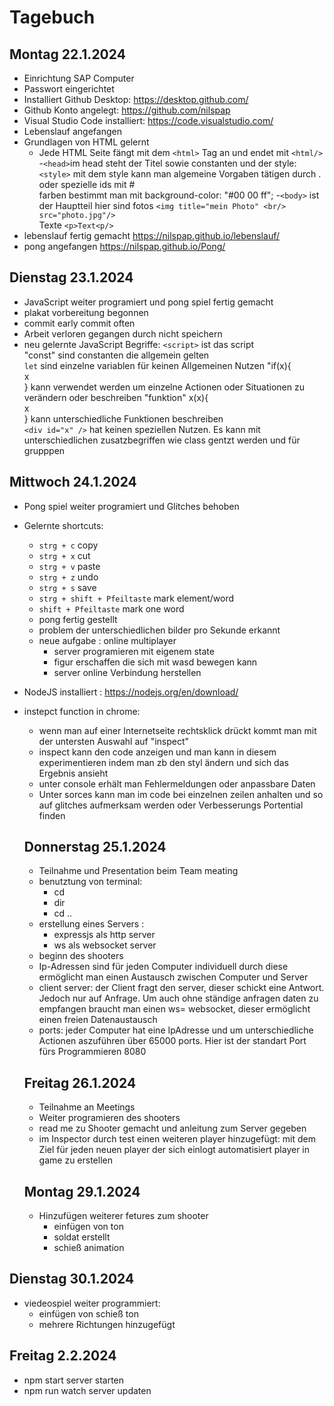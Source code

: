 # Tagebuch

## Montag 22.1.2024

- Einrichtung SAP Computer
- Passwort eingerichtet
- Installiert Github Desktop:
https://desktop.github.com/
- Github Konto angelegt: https://github.com/nilspap
- Visual Studio Code installiert: https://code.visualstudio.com/
- Lebenslauf angefangen
- Grundlagen von HTML gelernt
  - Jede HTML Seite fängt mit dem `<html>` Tag an und endet mit `<html/>`
  -`<head>`im head steht der Titel sowie constanten und der style:`<style>`
  mit dem style kann man algemeine Vorgaben tätigen durch . oder spezielle ids mit # <br />
  farben bestimmt man mit background-color: "#00 00 ff";
  -`<body>` ist der Hauptteil hier sind fotos `<img title="mein Photo" <br/>
  src="photo.jpg"/>`<br/>
  Texte `<p>Text<p/>`
- lebenslauf fertig gemacht https://nilspap.github.io/lebenslauf/
- pong angefangen https://nilspap.github.io/Pong/

## Dienstag 23.1.2024

- JavaScript weiter programiert und pong spiel fertig gemacht 
- plakat vorbereitung begonnen
- commit early commit often 
- Arbeit verloren gegangen durch   nicht speichern 
- neu gelernte JavaScript Begriffe: `<script>` ist das script <br />
"const" sind constanten die allgemein gelten<br />
`let` sind einzelne variablen für keinen Allgemeinen Nutzen 
"if(x){<br />
x<br />}
kann verwendet werden um einzelne Actionen oder Situationen zu verändern oder beschreiben 
"funktion" x(x){<br/>
x<br />} kann unterschiedliche Funktionen beschreiben <br/>
`<div id="x" />` hat keinen speziellen Nutzen. Es kann mit unterschiedlichen zusatzbegriffen wie class gentzt werden und für grupppen 

## Mittwoch 24.1.2024

- Pong spiel weiter programiert und Glitches behoben 
- Gelernte shortcuts:
  - `strg + c` copy
  - `strg + x` cut 
  - `strg + v` paste
  - `strg + z` undo
  - `strg + s` save
  - `strg + shift + Pfeiltaste` mark element/word 
  - `shift + Pfeiltaste` mark one word 
  - pong fertig gestellt 
  - problem der unterschiedlichen bilder pro Sekunde erkannt 
  - neue aufgabe : online multiplayer 
    - server programieren mit eigenem state 
    - figur erschaffen die sich mit wasd bewegen kann 
    - server online Verbindung herstellen 

- NodeJS installiert :
https://nodejs.org/en/download/
- instepct function in chrome: 
  - wenn man auf einer Internetseite rechtsklick drückt kommt man mit der untersten Auswahl auf "inspect" 
  - inspect kann den code anzeigen und man kann in diesem experimentieren indem man zb den styl ändern und sich das Ergebnis ansieht 
  - unter console erhält man Fehlermeldungen oder anpassbare Daten 
  - Unter sorces kann man im code bei einzelnen zeilen anhalten und so auf glitches aufmerksam werden oder Verbesserungs Portential finden 

  ## Donnerstag 25.1.2024 

  - Teilnahme und Presentation beim Team meating 
  - benutztung von terminal: 
    -  cd  
    - dir
    - cd ..
  - erstellung eines Servers : 
    - expressjs als http server 
    - ws als websocket server  
  - beginn des shooters 
  - Ip-Adressen sind für jeden Computer individuell durch diese ermöglicht man einen Austausch zwischen Computer und Server
  - client server: der Client fragt den server, dieser schickt eine Antwort. Jedoch nur auf Anfrage.
  Um auch ohne ständige anfragen daten zu empfangen braucht man einen ws= websocket, dieser ermöglicht einen freien Datenaustausch 
  - ports: jeder Computer hat eine IpAdresse und um unterschiedliche Actionen aszuführen über 65000 ports. Hier ist der standart Port fürs Programmieren 8080
  

  ## Freitag 26.1.2024 

  - Teilnahme an Meetings
  - Weiter programieren des shooters 
  - read me zu Shooter gemacht und anleitung zum Server gegeben 
  - im Inspector durch test einen weiteren player hinzugefügt: mit dem Ziel für jeden neuen player der sich einlogt automatisiert player in game zu erstellen 

  ## Montag 29.1.2024

  - Hinzufügen weiterer fetures zum shooter 
    - einfügen von ton 
    - soldat erstellt 
    - schieß animation 


## Dienstag 30.1.2024
  - viedeospiel weiter programmiert:
    - einfügen von schieß ton
    - mehrere Richtungen hinzugefügt 
  

  ## Freitag 2.2.2024
  - npm start server starten
  - npm run watch server updaten 
